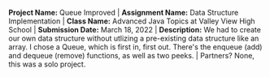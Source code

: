 **Project Name:** Queue Improved | **Assignment Name:** Data Structure Implementation | **Class Name:** Advanced Java Topics at Valley View High School | **Submission Date:** March 18, 2022 | **Description:** We had to create our own data structure without utlizing a pre-existing data structure like an array. I chose a Queue, which is first in, first out. There's the enqueue (add) and dequeue (remove) functions, as well as two peeks. | Partners? None, this was a solo project.
